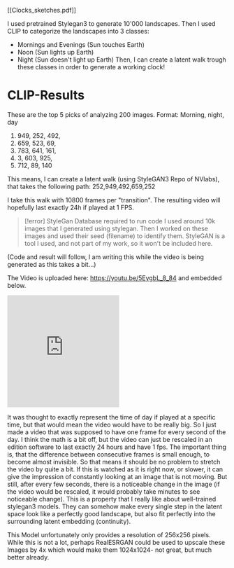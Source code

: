 [[Clocks_sketches.pdf]]

I used pretrained Stylegan3 to generate 10'000 landscapes. Then I used CLIP to categorize the landscapes into 3 classes:
- Mornings and Evenings (Sun touches Earth)
- Noon (Sun lights up Earth)
- Night (Sun doesn't light up Earth)
Then, I can create a latent walk trough these classes in order to generate a working clock!

# CLIP-Results
These are the top 5 picks of analyzing 200 images.
Format: Morning, night, day
1. 949, 252, 492,
2. 659, 523, 69,
3. 783, 641, 161,
4. 3, 603, 925,
5. 712, 89, 140

This means, I can create a latent walk (using StyleGAN3 Repo of NVlabs), that takes the following path:
252,949,492,659,252

I take this walk with 10800 frames per "transition". The resulting video will hopefully last exactly 24h if played at 1 FPS. 


> [!error] StyleGan Database required to run code
> I used around 10k images that I generated using stylegan. Then I worked on these images and used their seed (filename) to identify them.
> StyleGAN is a tool I used, and not part of my work, so it won't be included here.

(Code and result will follow, I am writing this while the video is being generated as this takes a bit...)

The Video is uploaded here: https://youtu.be/5EygbL_8_84 and embedded below.
<iframe width="256" height="256" src="https://www.youtube.com/embed/5EygbL_8_84" frameborder="0" allow="accelerometer; autoplay; clipboard-write; encrypted-media; gyroscope; picture-in-picture" allowfullscreen></iframe>

It was thought to exactly represent the time of day if played at a specific time, but that would mean the video would have to be really big.
So I just made a video that was supposed to have one frame for every second of the day. I think the math is a bit off, but the video can just be rescaled in an edition software to last exactly 24 hours and have 1 fps.
The important thing is, that the difference between consecutive frames is small enough, to become almost invisible. So that means it should be no problem to stretch the video by quite a bit.
If this is watched as it is right now, or slower, it can give the impression of constantly looking at an image that is not moving. But still, after every few seconds, there is a noticeable change in the image (if the video would be rescaled, it would probably take minutes to see noticeable change).
This is a property that I really like about well-trained stylegan3 models. They can somehow make every single step in the latent space look like a perfectly good landscape, but also fit perfectly into the surrounding latent embedding (continuity).

This Model unfortunately only provides a resolution of 256x256 pixels. While this is not a lot, perhaps RealESRGAN could be used to upscale these Images by 4x which would make them 1024x1024- not great, but much better already.
